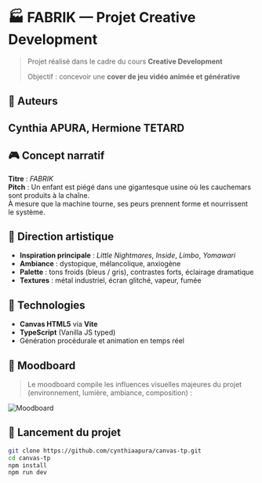 # 🏭 FABRIK — Projet Creative Development

> Projet réalisé dans le cadre du cours **Creative Development**
>
> Objectif : concevoir une **cover de jeu vidéo animée et générative**


## 🧠 Auteurs

**Cynthia APURA, Hermione TETARD**
---

## 🎮 Concept narratif

**Titre** : *FABRIK*  
**Pitch** : Un enfant est piégé dans une gigantesque usine où les cauchemars sont produits à la chaîne.  
À mesure que la machine tourne, ses peurs prennent forme et nourrissent le système.


## 🎨 Direction artistique

- **Inspiration principale** : *Little Nightmares*, *Inside*, *Limbo*, *Yomawari*
- **Ambiance** : dystopique, mélancolique, anxiogène
- **Palette** : tons froids (bleus / gris), contrastes forts, éclairage dramatique
- **Textures** : métal industriel, écran glitché, vapeur, fumée


## 🧰 Technologies

- **Canvas HTML5** via **Vite**
- **TypeScript** (Vanilla JS typed)
- Génération procédurale et animation en temps réel


## 🧱 Moodboard
> Le moodboard compile les influences visuelles majeures du projet (environnement, lumière, ambiance, composition) :

![Moodboard](./public/assets/moodboard.png)

## 🚀 Lancement du projet

```bash
git clone https://github.com/cynthiaapura/canvas-tp.git
cd canvas-tp
npm install
npm run dev
```
